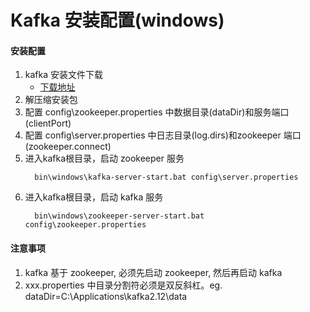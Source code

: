 Kafka 安装配置(windows)
===

#### 安装配置
1. kafka 安装文件下载
    - [下载地址](http://kafka.apache.org/downloads)
2. 解压缩安装包
3. 配置 config\zookeeper.properties 中数据目录(dataDir)和服务端口(clientPort)
4. 配置 config\server.properties 中日志目录(log.dirs)和zookeeper 端口(zookeeper.connect)
5. 进入kafka根目录，启动 zookeeper 服务
    ```text
      bin\windows\kafka-server-start.bat config\server.properties
    ```
6. 进入kafka根目录，启动 kafka 服务
    ```text
      bin\windows\zookeeper-server-start.bat config\zookeeper.properties
    ```

#### 注意事项
1. kafka 基于 zookeeper, 必须先启动 zookeeper, 然后再启动 kafka
2. xxx.properties 中目录分割符必须是双反斜杠。eg. dataDir=C:\\Applications\\kafka2.12\\data